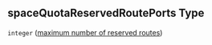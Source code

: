 ## spaceQuotaReservedRoutePorts Type

`integer` ([maximum number of reserved routes](btpsa-parameters-properties-cf-space-quota-properties-maximum-number-of-reserved-routes.md))
